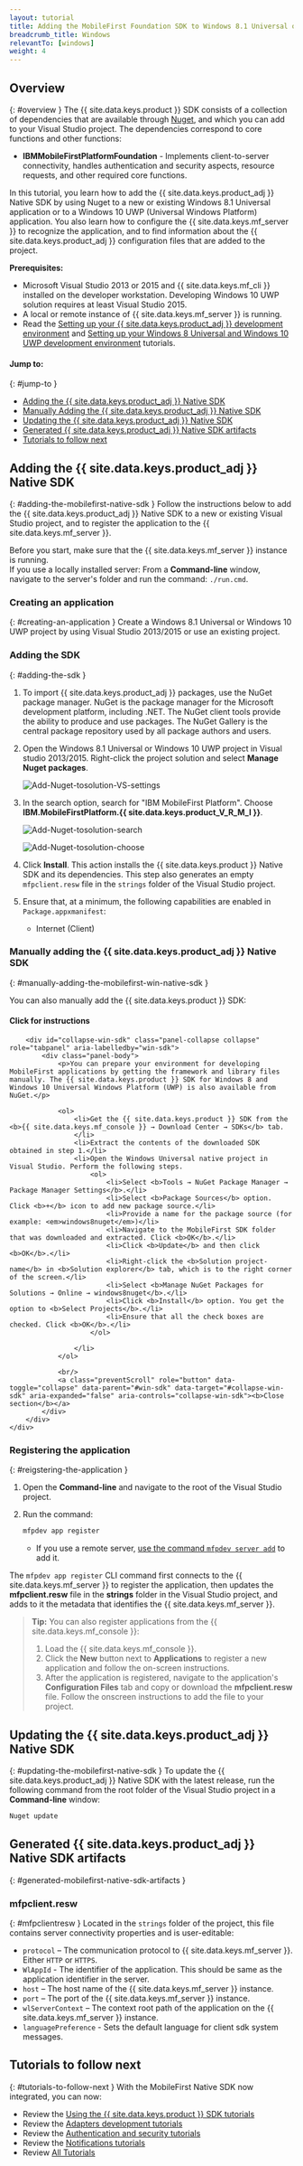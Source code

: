 ```yaml
---
layout: tutorial
title: Adding the MobileFirst Foundation SDK to Windows 8.1 Universal or Windows 10 UWP Applications
breadcrumb_title: Windows
relevantTo: [windows]
weight: 4
---
```

<!-- NLS_CHARSET=UTF-8 -->
## Overview
{: #overview }
The {{ site.data.keys.product }} SDK consists of a collection of dependencies that are available through [Nuget](https://www.nuget.org/), and which you can add to your Visual Studio project. The dependencies correspond to core functions and other functions:

* **IBMMobileFirstPlatformFoundation** - Implements client-to-server connectivity, handles authentication and security aspects, resource requests, and other required core functions.

In this tutorial, you learn how to add the {{ site.data.keys.product_adj }} Native SDK by using Nuget to a new or existing Windows 8.1 Universal application or to a Windows 10 UWP (Universal Windows Platform) application. You also learn how to configure the {{ site.data.keys.mf_server }} to recognize the application, and to find information about the {{ site.data.keys.product_adj }} configuration files that are added to the project.

**Prerequisites:**

- Microsoft Visual Studio 2013 or 2015 and {{ site.data.keys.mf_cli }} installed on the developer workstation. Developing Windows 10 UWP solution requires at least Visual Studio 2015.
- A local or remote instance of {{ site.data.keys.mf_server }} is running.
- Read the [Setting up your {{ site.data.keys.product_adj }} development environment](../../../installation-configuration/development/mobilefirst) and [Setting up your Windows 8 Universal and Windows 10 UWP development environment](../../../installation-configuration/development/windows) tutorials.

#### Jump to:
{: #jump-to }
- [Adding the {{ site.data.keys.product_adj }} Native SDK](#adding-the-mobilefirst-native-sdk)
- [Manually Adding the {{ site.data.keys.product_adj }} Native SDK](#manually-adding-the-mobilefirst-win-native-sdk)
- [Updating the {{ site.data.keys.product_adj }} Native SDK](#updating-the-mobilefirst-native-sdk)
- [Generated {{ site.data.keys.product_adj }} Native SDK artifacts](#generated-mobilefirst-native-sdk-artifacts)
- [Tutorials to follow next](#tutorials-to-follow-next)

## Adding the {{ site.data.keys.product_adj }} Native SDK
{: #adding-the-mobilefirst-native-sdk }
Follow the instructions below to add the {{ site.data.keys.product_adj }} Native SDK to a new or existing Visual Studio project, and to register the application to the {{ site.data.keys.mf_server }}.

Before you start, make sure that the {{ site.data.keys.mf_server }} instance is running.  
If you use a locally installed server: From a **Command-line** window, navigate to the server's folder and run the command: `./run.cmd`.

### Creating an application
{: #creating-an-application }
Create a Windows 8.1 Universal or Windows 10 UWP project by using Visual Studio 2013/2015 or use an existing project.  

### Adding the SDK
{: #adding-the-sdk }
1. To import {{ site.data.keys.product_adj }} packages, use the NuGet package manager.
NuGet is the package manager for the Microsoft development platform, including .NET. The NuGet client tools provide the ability to produce and use packages. The NuGet Gallery is the central package repository used by all package authors and users.

2. Open the Windows 8.1 Universal or Windows 10 UWP project in Visual studio 2013/2015. Right-click the project solution and select  **Manage Nuget packages**.

    ![Add-Nuget-tosolution-VS-settings](Add-Nuget-tosolution0.png)

3. In the search option, search for "IBM MobileFirst Platform". Choose **IBM.MobileFirstPlatform.{{ site.data.keys.product_V_R_M_I }}**.

    ![Add-Nuget-tosolution-search](Add-Nuget-tosolution1.png)

    ![Add-Nuget-tosolution-choose](Add-Nuget-tosolution2.png)

4. Click **Install**. This action installs the {{ site.data.keys.product }} Native SDK and its dependencies. This step also generates an empty `mfpclient.resw` file in the `strings` folder of the Visual Studio project.

5. Ensure that, at a minimum, the following capabilities are enabled in `Package.appxmanifest`:

    - Internet (Client)

### Manually adding the {{ site.data.keys.product_adj }} Native SDK
{: #manually-adding-the-mobilefirst-win-native-sdk }

You can also manually add the {{ site.data.keys.product }} SDK:

<div class="panel-group accordion" id="adding-the-win-sdk" role="tablist">
    <div class="panel panel-default">
        <div class="panel-heading" role="tab" id="win-sdk">
            <h4 class="panel-title">
                <a class="preventScroll" role="button" data-toggle="collapse" data-parent="#win-sdk" data-target="#collapse-win-sdk" aria-expanded="false" aria-controls="collapse-win-sdk"><b>Click for instructions</b></a>
            </h4>
        </div>

        <div id="collapse-win-sdk" class="panel-collapse collapse" role="tabpanel" aria-labelledby="win-sdk">
            <div class="panel-body">
                <p>You can prepare your environment for developing MobileFirst applications by getting the framework and library files manually. The {{ site.data.keys.product }} SDK for Windows 8 and Windows 10 Universal Windows Platform (UWP) is also available from NuGet.</p>

                <ol>
                    <li>Get the {{ site.data.keys.product }} SDK from the <b>{{ site.data.keys.mf_console }} → Download Center → SDKs</b> tab.
                    </li>
                    <li>Extract the contents of the downloaded SDK obtained in step 1.</li>
                    <li>Open the Windows Universal native project in Visual Studio. Perform the following steps.
                        <ol>
                            <li>Select <b>Tools → NuGet Package Manager → Package Manager Settings</b>.</li>
                            <li>Select <b>Package Sources</b> option. Click <b>+</b> icon to add new package source.</li>
                            <li>Provide a name for the package source (for example: <em>windows8nuget</em>)</li>
                            <li>Navigate to the MobileFirst SDK folder that was downloaded and extracted. Click <b>OK</b>.</li>
                            <li>Click <b>Update</b> and then click <b>OK</b>.</li>
                            <li>Right-click the <b>Solution project-name</b> in <b>Solution explorer</b> tab, which is to the right corner of the screen.</li>
                            <li>Select <b>Manage NuGet Packages for Solutions → Online → windows8nuget</b>.</li>
                            <li>Click <b>Install</b> option. You get the option to <b>Select Projects</b>.</li>
                            <li>Ensure that all the check boxes are checked. Click <b>OK</b>.</li>
                        </ol>

                    </li>
                </ol>

                <br/>
                <a class="preventScroll" role="button" data-toggle="collapse" data-parent="#win-sdk" data-target="#collapse-win-sdk" aria-expanded="false" aria-controls="collapse-win-sdk"><b>Close section</b></a>
            </div>
        </div>
    </div>
</div>

### Registering the application
{: #reigstering-the-application }
1. Open the **Command-line** and navigate to the root of the Visual Studio project.  

2. Run the command:

   ```bash
   mfpdev app register
   ```
    - If you use a remote server, [use the command `mfpdev server add`](../../using-mobilefirst-cli-to-manage-mobilefirst-artifacts/#add-a-new-server-instance) to add it.

The `mfpdev app register` CLI command first connects to the {{ site.data.keys.mf_server }} to register the application, then updates the **mfpclient.resw** file in the **strings** folder in the Visual Studio project, and adds to it the metadata that identifies the {{ site.data.keys.mf_server }}.

> <span class="glyphicon glyphicon-info-sign" aria-hidden="true"></span> **Tip:** You can also register applications from the {{ site.data.keys.mf_console }}:    
>
> 1. Load the {{ site.data.keys.mf_console }}.  
> 2. Click the **New** button next to **Applications** to register a new application and follow the on-screen instructions.  
> 3. After the application is registered, navigate to the application's **Configuration Files** tab and copy or download the **mfpclient.resw** file. Follow the onscreen instructions to add the file to your project.

## Updating the {{ site.data.keys.product_adj }} Native SDK
{: #updating-the-mobilefirst-native-sdk }
To update the {{ site.data.keys.product_adj }} Native SDK with the latest release, run the following command from the root folder of the Visual Studio project in a **Command-line** window:

```bash
Nuget update
```

## Generated {{ site.data.keys.product_adj }} Native SDK artifacts
{: #generated-mobilefirst-native-sdk-artifacts }
### mfpclient.resw
{: #mfpclientresw }
Located in the `strings` folder of the project, this file contains server connectivity properties and is user-editable:

- `protocol` – The communication protocol to {{ site.data.keys.mf_server }}. Either `HTTP` or `HTTPS`.
- `WlAppId` - The identifier of the application. This should be same as the application identifier in the server.
- `host` – The host name of the {{ site.data.keys.mf_server }} instance.
- `port` – The port of the {{ site.data.keys.mf_server }} instance.
- `wlServerContext` – The context root path of the application on the {{ site.data.keys.mf_server }} instance.
- `languagePreference` - Sets the default language for client sdk system messages.

## Tutorials to follow next
{: #tutorials-to-follow-next }
With the MobileFirst Native SDK now integrated, you can now:

- Review the [Using the {{ site.data.keys.product }} SDK tutorials](../)
- Review the [Adapters development tutorials](../../../adapters/)
- Review the [Authentication and security tutorials](../../../authentication-and-security/)
- Review the [Notifications tutorials](../../../notifications/)
- Review [All Tutorials](../../../all-tutorials)

